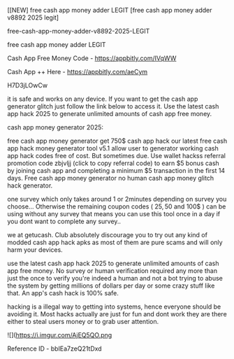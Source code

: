 [[NEW] free cash app money adder LEGIT [free cash app money adder v8892 2025 legit]

free-cash-app-money-adder-v8892-2025-LEGIT

free cash app money adder LEGIT

Cash App Free Money Code -  https://appbitly.com/IVqWW


Cash App ++ Here - https://appbitly.com/aeCym


H7D3jLOwCw

it is safe and works on any device. If you want to get the cash app generator glitch just follow the link below to access it. Use the latest cash app hack 2025 to generate unlimited amounts of cash app free money.

cash app money generator 2025:

free cash app money generator get 750$ cash app hack our latest free cash app hack money generator tool v5.1 allow user to generator working cash app hack codes free of cost. But sometimes due. Use wallet hackss referral promotion code zbjvljj (click to copy referral code) to earn $5 bonus cash by joining cash app and completing a minimum $5 transaction in the first 14 days. Free cash app money generator no human cash app money glitch hack generator.

one survey which only takes around 1 or 2minutes depending on survey you choose... Otherwise the remaining coupon codes ( 25$, 50$ and 100$ ) can be using without any survey that means you can use this tool once in a day if you dont want to complete any survey..

we at getucash. Club absolutely discourage you to try out any kind of modded cash app hack apks as most of them are pure scams and will only harm your devices.

use the latest cash app hack 2025 to generate unlimited amounts of cash app free money. No survey or human verification required any more than just the once to verify you're indeed a human and not a bot trying to abuse the system by getting millions of dollars per day or some crazy stuff like that. An app's cash hack is 100% safe.

hacking is a illegal way to getting into systems, hence everyone should be avoiding it. Most hacks actually are just for fun and dont work they are there either to steal users money or to grab user attention.

![](https://i.imgur.com/AjEQ5QO.png

Reference ID - bbIEa7zeQ21tDxd